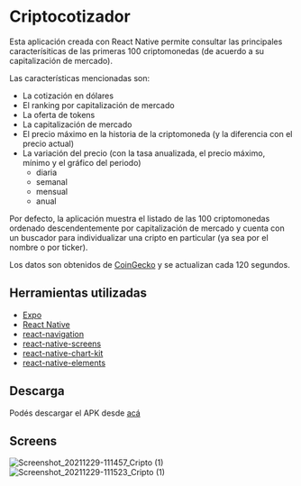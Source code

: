 # Criptocotizador

Esta aplicación creada con React Native permite consultar las principales caracterísiticas de las primeras 100 criptomonedas (de acuerdo a su capitalización de mercado).

Las características mencionadas son:

* La cotización en dólares
* El ranking por capitalización de mercado
* La oferta de tokens
* La capitalización de mercado
* El precio máximo en la historia de la criptomoneda (y la diferencia con el precio actual)
* La variación del precio (con la tasa anualizada, el precio máximo, mínimo y el gráfico del periodo)
    * diaria
    * semanal
    * mensual
    * anual


Por defecto, la aplicación muestra el listado de las 100 criptomonedas ordenado descendentemente por capitalización de mercado y cuenta con un buscador para individualizar una cripto en particular (ya sea por el nombre o por ticker).

Los datos son obtenidos de [CoinGecko](https://www.coingecko.com/es) y se actualizan cada 120 segundos.

## Herramientas utilizadas

* [Expo](https://expo.dev/)
* [React Native](https://reactnative.dev/)
* [react-navigation](https://reactnavigation.org/)
* [react-native-screens](https://github.com/software-mansion/react-native-screens)
* [react-native-chart-kit](https://www.npmjs.com/package/react-native-chart-kit)
* [react-native-elements](https://reactnativeelements.com/)

## Descarga

Podés descargar el APK desde [acá](https://drive.google.com/file/d/1csGNH7VmeqfSFS1PhrPFgGi36tFt7Z3E/view?usp=sharing)

## Screens


![Screenshot_20211229-111457_Cripto (1)](https://user-images.githubusercontent.com/73478943/147672065-60c9d4e2-c36d-4903-a5a7-4545b2cb55ff.jpg)                                                                                                                                                 ![Screenshot_20211229-111523_Cripto (1)](https://user-images.githubusercontent.com/73478943/147671905-b72640e6-c238-4614-b8b2-8fbbaa06c558.jpg)

